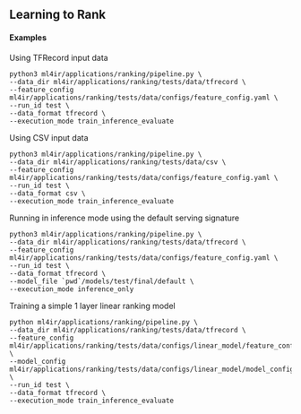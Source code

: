 ## Learning to Rank

#### Examples
Using TFRecord input data
```
python3 ml4ir/applications/ranking/pipeline.py \
--data_dir ml4ir/applications/ranking/tests/data/tfrecord \
--feature_config ml4ir/applications/ranking/tests/data/configs/feature_config.yaml \
--run_id test \
--data_format tfrecord \
--execution_mode train_inference_evaluate
```

Using CSV input data
```
python3 ml4ir/applications/ranking/pipeline.py \
--data_dir ml4ir/applications/ranking/tests/data/csv \
--feature_config ml4ir/applications/ranking/tests/data/configs/feature_config.yaml \
--run_id test \
--data_format csv \
--execution_mode train_inference_evaluate
```

Running in inference mode using the default serving signature
```
python3 ml4ir/applications/ranking/pipeline.py \
--data_dir ml4ir/applications/ranking/tests/data/tfrecord \
--feature_config ml4ir/applications/ranking/tests/data/configs/feature_config.yaml \
--run_id test \
--data_format tfrecord \
--model_file `pwd`/models/test/final/default \
--execution_mode inference_only
```

Training a simple 1 layer linear ranking model
```
python ml4ir/applications/ranking/pipeline.py \
--data_dir ml4ir/applications/ranking/tests/data/tfrecord \
--feature_config ml4ir/applications/ranking/tests/data/configs/linear_model/feature_config.yaml \
--model_config ml4ir/applications/ranking/tests/data/configs/linear_model/model_config.yaml \
--run_id test \
--data_format tfrecord \
--execution_mode train_inference_evaluate
```